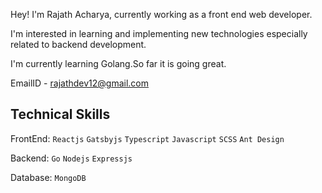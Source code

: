 Hey! I'm Rajath Acharya, currently working as a front end web developer.

I'm interested in learning and implementing new technologies especially related to backend development.

I'm currently learning Golang.So far it is going great.

EmailID - rajathdev12@gmail.com

Technical Skills
----

FrontEnd:  `Reactjs`  `Gatsbyjs`  `Typescript`  `Javascript`  `SCSS`  `Ant Design`

Backend:   `Go`  `Nodejs`  `Expressjs`  

Database:  `MongoDB`


